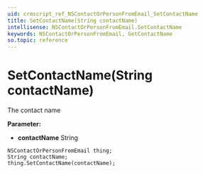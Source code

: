 ```yaml
---
uid: crmscript_ref_NSContactOrPersonFromEmail_SetContactName
title: SetContactName(String contactName)
intellisense: NSContactOrPersonFromEmail.SetContactName
keywords: NSContactOrPersonFromEmail, GetContactName
so.topic: reference
---
```


# SetContactName(String contactName)

The contact name

**Parameter:** 
 - **contactName** String

```crmscript
NSContactOrPersonFromEmail thing;
String contactName;
thing.SetContactName(contactName);
```

